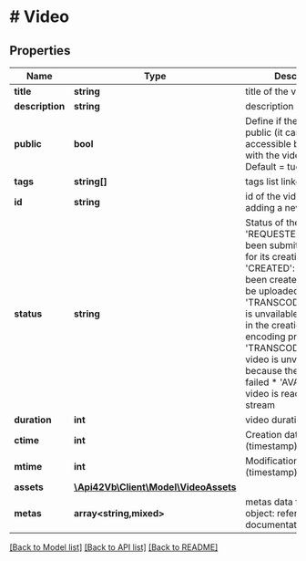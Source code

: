 # # Video

## Properties

Name | Type | Description | Notes
------------ | ------------- | ------------- | -------------
**title** | **string** | title of the video | [optional]
**description** | **string** | description of the video | [optional]
**public** | **bool** | Define if the video is public (it can be accessible by anybody with the video url). Default &#x3D; tue | [optional]
**tags** | **string[]** | tags list linked to video | [optional]
**id** | **string** | id of the video (null when adding a new video) |
**status** | **string** | Status of the video : * &#39;REQUESTED&#39;: video as been submited, waiting for its creation * &#39;CREATED&#39;: video has been created and file can be uploaded          * &#39;TRANSCODING&#39;: video is unvailable because still in the creation  &amp; in encoding process * &#39;TRANSCODING_ERROR&#39;: video is unvailable because the encoding failed  * &#39;AVAILABLE&#39;: video is ready to be stream | [optional]
**duration** | **int** | video duration in second | [optional]
**ctime** | **int** | Creation date (timestamp) | [optional]
**mtime** | **int** | Modification date (timestamp) | [optional]
**assets** | [**\Api42Vb\Client\Model\VideoAssets**](VideoAssets.md) |  | [optional]
**metas** | **array<string,mixed>** | metas data  free-form object: refere to the documentation | [optional]

[[Back to Model list]](../../README.md#models) [[Back to API list]](../../README.md#endpoints) [[Back to README]](../../README.md)

